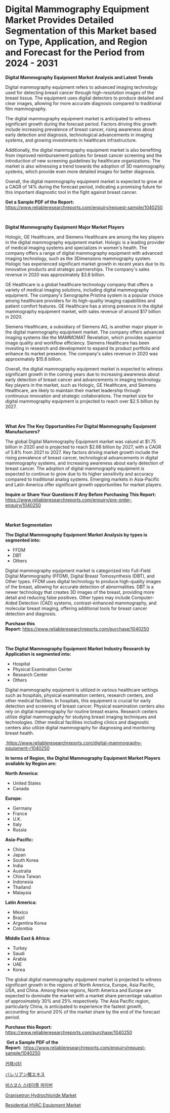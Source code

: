 <p><h1>Digital Mammography Equipment Market Provides Detailed Segmentation of this Market based on Type, Application, and Region and Forecast for the Period from 2024 - 2031</h1></p><p><strong>Digital Mammography Equipment Market Analysis and Latest Trends</strong></p>
<p><p>Digital mammography equipment refers to advanced imaging technology used for detecting breast cancer through high-resolution images of the breast tissue. The equipment uses digital detectors to produce detailed and clear images, allowing for more accurate diagnosis compared to traditional film mammography.</p><p>The digital mammography equipment market is anticipated to witness significant growth during the forecast period. Factors driving this growth include increasing prevalence of breast cancer, rising awareness about early detection and diagnosis, technological advancements in imaging systems, and growing investments in healthcare infrastructure.</p><p>Additionally, the digital mammography equipment market is also benefiting from improved reimbursement policies for breast cancer screening and the introduction of new screening guidelines by healthcare organizations. The market is also witnessing a trend towards the adoption of 3D mammography systems, which provide even more detailed images for better diagnosis.</p><p>Overall, the digital mammography equipment market is expected to grow at a CAGR of 14% during the forecast period, indicating a promising future for this important diagnostic tool in the fight against breast cancer.</p></p>
<p><strong>Get a Sample PDF of the Report:&nbsp;</strong> <a href="https://www.reliableresearchreports.com/enquiry/request-sample/1040250">https://www.reliableresearchreports.com/enquiry/request-sample/1040250</a></p>
<p>&nbsp;</p>
<p><strong>Digital Mammography Equipment Major Market Players</strong></p>
<p><p>Hologic, GE Healthcare, and Siemens Healthcare are among the key players in the digital mammography equipment market. Hologic is a leading provider of medical imaging systems and specializes in women's health. The company offers a range of digital mammography equipment with advanced imaging technology, such as the 3Dimensions mammography system. Hologic has experienced significant market growth in recent years due to its innovative products and strategic partnerships. The company's sales revenue in 2020 was approximately $3.8 billion.</p><p>GE Healthcare is a global healthcare technology company that offers a variety of medical imaging solutions, including digital mammography equipment. The company's Senographe Pristina system is a popular choice among healthcare providers for its high-quality imaging capabilities and patient comfort features. GE Healthcare has a strong presence in the digital mammography equipment market, with sales revenue of around $17 billion in 2020.</p><p>Siemens Healthcare, a subsidiary of Siemens AG, is another major player in the digital mammography equipment market. The company offers advanced imaging systems like the MAMMOMAT Revelation, which provides superior image quality and workflow efficiency. Siemens Healthcare has been investing in research and development to expand its product portfolio and enhance its market presence. The company's sales revenue in 2020 was approximately $15.8 billion.</p><p>Overall, the digital mammography equipment market is expected to witness significant growth in the coming years due to increasing awareness about early detection of breast cancer and advancements in imaging technology. Key players in the market, such as Hologic, GE Healthcare, and Siemens Healthcare, are likely to maintain their market leadership through continuous innovation and strategic collaborations. The market size for digital mammography equipment is projected to reach over $2.5 billion by 2027.</p></p>
<p>&nbsp;</p>
<p><strong>What Are The Key Opportunities For Digital Mammography Equipment Manufacturers?</strong></p>
<p><p>The global Digital Mammography Equipment market was valued at $1.75 billion in 2020 and is projected to reach $2.68 billion by 2027, with a CAGR of 5.8% from 2021 to 2027. Key factors driving market growth include the rising prevalence of breast cancer, technological advancements in digital mammography systems, and increasing awareness about early detection of breast cancer. The adoption of digital mammography equipment is expected to continue to grow due to its higher sensitivity and accuracy compared to traditional analog systems. Emerging markets in Asia-Pacific and Latin America offer significant growth opportunities for market players.</p></p>
<p><strong>Inquire or Share Your Questions If Any Before Purchasing This Report:</strong> <a href="https://www.reliableresearchreports.com/enquiry/pre-order-enquiry/1040250">https://www.reliableresearchreports.com/enquiry/pre-order-enquiry/1040250</a></p>
<p>&nbsp;</p>
<p><strong>Market Segmentation</strong></p>
<p><strong>The Digital Mammography Equipment Market Analysis by types is segmented into:</strong></p>
<p><ul><li>FFDM</li><li>DBT</li><li>Others</li></ul></p>
<p><p>Digital mammography equipment market is categorized into Full-Field Digital Mammography (FFDM), Digital Breast Tomosynthesis (DBT), and Other types. FFDM uses digital technology to produce high-quality images of the breast, allowing for accurate detection of abnormalities. DBT is a newer technology that creates 3D images of the breast, providing more detail and reducing false positives. Other types may include Computer-Aided Detection (CAD) systems, contrast-enhanced mammography, and molecular breast imaging, offering additional tools for breast cancer detection and diagnosis.</p></p>
<p><strong>Purchase this Report:&nbsp;</strong><a href="https://www.reliableresearchreports.com/purchase/1040250">https://www.reliableresearchreports.com/purchase/1040250</a></p>
<p>&nbsp;</p>
<p><strong>The Digital Mammography Equipment Market Industry Research by Application is segmented into:</strong></p>
<p><ul><li>Hospital</li><li>Physical Examination Center</li><li>Research Center</li><li>Others</li></ul></p>
<p><p>Digital mammography equipment is utilized in various healthcare settings such as hospitals, physical examination centers, research centers, and other medical facilities. In hospitals, this equipment is crucial for early detection and screening of breast cancer. Physical examination centers also rely on digital mammography for routine breast exams. Research centers utilize digital mammography for studying breast imaging techniques and technologies. Other medical facilities including clinics and diagnostic centers also utilize digital mammography for diagnosing and monitoring breast health.</p></p>
<p><a href="https://www.reliableresearchreports.com/digital-mammography-equipment-r1040250">&nbsp;https://www.reliableresearchreports.com/digital-mammography-equipment-r1040250</a></p>
<p><strong>In terms of Region, the Digital Mammography Equipment Market Players available by Region are:</strong></p>
<p>
    <p> <strong> North America: </strong>
        <ul>
            <li>United States</li>
            <li>Canada</li>
        </ul>
        </p> 
    <p> <strong> Europe: </strong>
        <ul>
            <li>Germany</li>
            <li>France</li>
            <li>U.K.</li>
            <li>Italy</li>
            <li>Russia</li>
        </ul>
        </p> 
    <p> <strong> Asia-Pacific: </strong>
        <ul>
            <li>China</li>
            <li>Japan</li>
            <li>South Korea</li>
            <li>India</li>
            <li>Australia</li>
            <li>China Taiwan</li>
            <li>Indonesia</li>
            <li>Thailand</li>
            <li>Malaysia</li>
        </ul>
        </p> 
    <p> <strong> Latin America: </strong>
        <ul>
            <li>Mexico</li>
            <li>Brazil</li>
            <li>Argentina Korea</li>
            <li>Colombia</li>
        </ul>
        </p> 
    <p> <strong> Middle East & Africa: </strong>
        <ul>
            <li>Turkey</li>
            <li>Saudi</li>
            <li>Arabia</li>
            <li>UAE</li>
            <li>Korea</li>
        </ul>
    </p>
    </p>
<p><p>The global digital mammography equipment market is projected to witness significant growth in the regions of North America, Europe, Asia Pacific, USA, and China. Among these regions, North America and Europe are expected to dominate the market with a market share percentage valuation of approximately 30% and 25% respectively. The Asia Pacific region, particularly China, is anticipated to experience the fastest growth, accounting for around 20% of the market share by the end of the forecast period.</p></p>
<p><strong>Purchase this Report: </strong><a href="https://www.reliableresearchreports.com/purchase/1040250">https://www.reliableresearchreports.com/purchase/1040250</a></p>
<p>&nbsp;<strong>Get a Sample PDF of the Report:&nbsp;&nbsp;</strong><a href="https://www.reliableresearchreports.com/enquiry/request-sample/1040250">https://www.reliableresearchreports.com/enquiry/request-sample/1040250</a></p>
<p><strong></strong></p>
<p><p><a href="https://github.com/Maeennan456456/Market-Research-Report-List-1/blob/main/530851432147.md">커패시터</a></p><p><a href="https://github.com/MosesSpinka1914/Market-Research-Report-List-1/blob/main/167218134916.md">バレリアン根エキス</a></p><p><a href="https://github.com/vsap75a286l/Market-Research-Report-List-1/blob/main/845241532146.md">비스코스 스테이플 파이버</a></p><p><a href="https://issuu.com/reportprime-2/docs/granisetron-hydrochloride-market-size-2030.pptx">Granisetron Hydrochloride Market</a></p><p><a href="https://github.com/julyju69/Market-Research-Report-List-3/blob/main/residential-hvac-equipment-market.md">Residential HVAC Equipment Market</a></p></p>